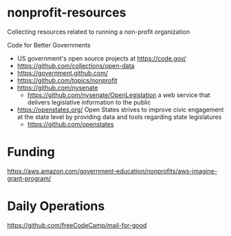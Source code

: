 # nonprofit-resources
Collecting resources related to running a non-profit organization

Code for Better Governments
  - US government's open source projects at https://code.gov/
  - https://github.com/collections/open-data 
  - https://government.github.com/
  - https://github.com/topics/nonprofit
  - https://github.com/nysenate 
    - https://github.com/nysenate/OpenLegislation  a web service that delivers legislative information to the public
  - https://openstates.org/ Open States strives to improve civic engagement at the state level by providing data and tools regarding state legislatures
    - https://github.com/openstates

# Funding

https://aws.amazon.com/government-education/nonprofits/aws-imagine-grant-program/

# Daily Operations

https://github.com/freeCodeCamp/mail-for-good
